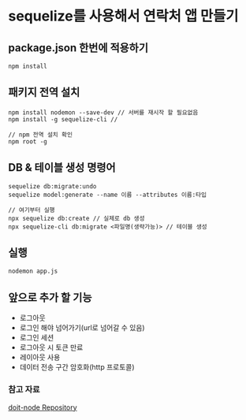 # sequelize를 사용해서 연락처 앱 만들기
## package.json 한번에 적용하기

```
npm install
```
## 패키지 전역 설치
```
npm install nodemon --save-dev // 서버를 재시작 할 필요없음
npm install -g sequelize-cli //

// npm 전역 설치 확인
npm root -g
```
## DB & 테이블 생성 명령어
```
sequelize db:migrate:undo
sequelize model:generate --name 이름 --attributes 이름:타입

// 여기부터 실행
npx sequelize db:create // 실제로 db 생성
npx sequelize-cli db:migrate <파일명(생략가능)> // 테이블 생성
```
## 실행
```
nodemon app.js
```
## 앞으로 추가 할 기능
  - 로그아웃
  - 로그인 해야 넘어가기(url로 넘어갈 수 있음)
  - 로그인 세션
  - 로그아웃 시 토큰 만료
  - 레이아웃 사용
  - 데이터 전송 구간 암호화(http 프로토콜)
### 참고 자료

[doit-node Repository](https://github.com/funnycom/doit-node)
